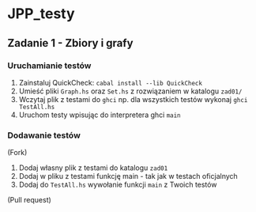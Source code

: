# JPP_testy

## Zadanie 1 - Zbiory i grafy

### Uruchamianie testów

1. Zainstaluj QuickCheck: `cabal install --lib QuickCheck`
2. Umieść pliki `Graph.hs` oraz `Set.hs` z rozwiązaniem w katalogu `zad01/`
3. Wczytaj plik z testami do `ghci` np. dla wszystkich testów wykonaj
   `ghci TestAll.hs`
4. Uruchom testy wpisując do interpretera ghci `main`

### Dodawanie testów

(Fork)

1. Dodaj własny plik z testami do katalogu `zad01`
2. Dodaj w pliku z testami funkcję main - tak jak w testach oficjalnych
3. Dodaj do `TestAll.hs` wywołanie funkcji `main` z Twoich testów

(Pull request)
